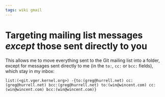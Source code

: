```yaml
---
tags: wiki gmail
---
```


# Targeting mailing list messages _except_ those sent directly to you

This allows me to move everything sent to the Git mailing list into a folder, except for messages sent directly to me (in the `to:`, `cc:` or `bcc:` fields), which stay in my inbox:

```
list:(<git.vger.kernel.org>) -{to:(greg@hurrell.net) cc:(greg@hurrell.net) bcc:(greg@hurrell.net) to:(win@wincent.com) cc:(win@wincent.com) bcc:(win@wincent.com)}
```
